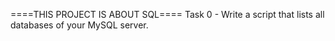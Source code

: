 ====THIS PROJECT IS ABOUT SQL====
Task 0 - Write a script that lists all databases of your MySQL server.
